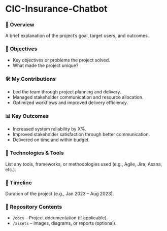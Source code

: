 # CIC-Insurance-Chatbot
### 📌 Overview
A brief explanation of the project’s goal, target users, and outcomes.

### 🎯 Objectives
- Key objectives or problems the project solved.
- What made the project unique?

### 🛠️ My Contributions
- Led the team through project planning and delivery.
- Managed stakeholder communication and resource allocation.
- Optimized workflows and improved delivery efficiency.

### 📊 Key Outcomes
- Increased system reliability by X%.
- Improved stakeholder satisfaction through better communication.
- Delivered on time and within budget.

### 📁 Technologies & Tools
List any tools, frameworks, or methodologies used (e.g., Agile, Jira, Asana, etc.).

### 📅 Timeline
Duration of the project (e.g., Jan 2023 – Aug 2023).

### 📂 Repository Contents
- `/docs` – Project documentation (if applicable).
- `/assets` – Images, diagrams, or reports (optional).
